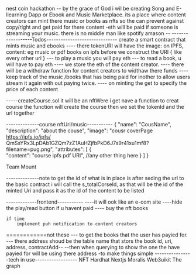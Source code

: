 nest coin hackathon
-- by the grace of God i wil be creating Song and E-liearning Dapp
or Ebook and Music Marketplace.
its a place where content creators can mint there music or books as 
nfts so the can prevent against copy/right and get paid for there content
-eth will be paid if someone is streaming your music. there is no middle man like spotify amason
-- ------------------Todos------------------------------
create a smart contract that mints music and ebooks 
   ---- there tokenURI will have the image: on IPFS, content: eg music or pdf books on ipfs before we construct the URI {
    like every other uri
   }
   --- to play a music you will pay eth
   --- to read a book,  u will have to pay eth
   ---- we store the eth of the content creator.
   ---- there will be a withdraw function for content creators to widthaw there funds
   ---- keep track of the music /books that has being paid for inother to allow users stream it again with out paying twice.
   ---- on minting the get to specify the price of each content

   -----createCourse.sol
   it will be an nftWere i get nave a function to creat course
   the function  will create the course then we set the tokenId and the url together

   --------------course nftUri/music-----------
   {
    "name": "CousName",
    "description": "about the couse",
    "image": "cousr coverPage https://ipfs.io/ipfs/ QmSsYRx3LpDAb1GZQm7zZ1AuHZjfbPkD6J7s9r41xu1mf8?filename=pug.png",
    "attributes": [
        {   
            "content": "course ipfs pdf URI",
            //any other thing here
        }
    ]
}


Team Mount

--------------note
to get the id of what is in place is
after seding the url to the basic contract
i will call the s_totalCorseId, as that will be the id of the minted Uri
and pass it as the id of the content to be listed

-------------frontend-----------
    ----it will ook like an e-com site
    ----hide the play/read button if u havent paid
    ---- buy the nft books




    if time
        implement puh notification to content creators


============not these
--- to get the books that the user has payied for.
--- there address shoud be the table name that stors the book id, uri, address, contractAdd--
--then when querying to show the one the have payied for will be using there address 
-to make things simple
----------------tech in use------------------
        NFT
        Hardhat
        Nextjs
        Moralis
        Web3uikit
        The graph

